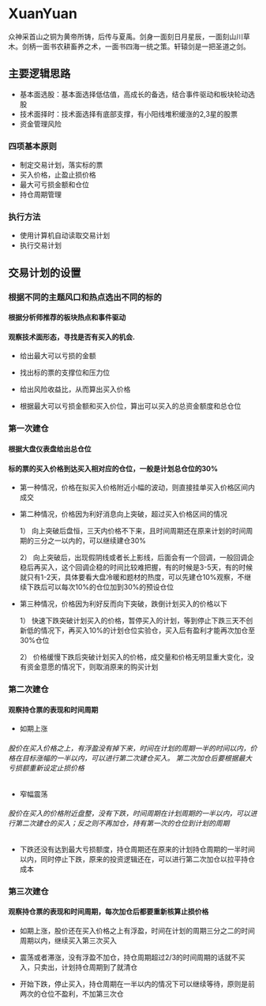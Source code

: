 # XuanYuan
众神采首山之铜为黄帝所铸，后传与夏禹。剑身一面刻日月星辰，一面刻山川草木。剑柄一面书农耕畜养之术，一面书四海一统之策。轩辕剑是一把圣道之剑。


## 主要逻辑思路

* 基本面选股：基本面选择低估值，高成长的备选，结合事件驱动和板块轮动选股
* 技术面择时：技术面选择有底部支撑，有小阳线堆积缓涨的2,3星的股票
* 资金管理风险


### 四项基本原则
* 制定交易计划，落实标的票
* 买入价格，止盈止损价格
* 最大可亏损金额和仓位
* 持仓周期管理

### 执行方法
* 使用计算机自动读取交易计划
* 执行交易计划


## 交易计划的设置

### 根据不同的主题风口和热点选出不同的标的

#### 根据分析师推荐的板块热点和事件驱动

#### 观察技术面形态，寻找是否有买入的机会.

* 给出最大可以亏损的金额

* 找出标的票的支撑位和压力位

* 给出风险收益比，从而算出买入价格

* 根据最大可以亏损金额和买入价位，算出可以买入的总资金额度和总仓位



### 第一次建仓

#### 根据大盘仪表盘给出总仓位

#### 标的票的买入价格到达买入相对应的仓位，一般是计划总仓位的30%

* 第一种情况，价格在拟买入价格附近小幅的波动，则直接挂单买入价格区间内成交

* 第二种情况，价格因为利好消息向上突破，超过买入价格区间的情况

  1） 向上突破后盘恒，三天内价格不下来，且时间周期还在原来计划的时间周期的三分之一以内的，可以继续建仓30%

  2） 向上突破后，出现假阴线或者长上影线，后面会有一个回调，一般回调企稳后再买入，这个回调企稳的时间比较难把握，有的时候是3-5天，有的时候就只有1-2天，具体要看大盘冷暖和题材的热度，可以先建仓10%观察，不继续下跌后可以每次10%的仓位加到30%的预设仓位

* 第三种情况，价格因为利好反而向下突破，跌倒计划买入的价格以下

  1） 快速下跌突破计划买入的价格，暂停买入的计划，等到停止下跌三天不创新低的情况下，再买入10%的计划仓位实验仓，买入后有盈利才能再次加仓至30%仓位

  2） 价格缓慢下跌后突破计划买入的价格，成交量和价格无明显重大变化，没有资金意愿的情况下，则取消原来的购买计划

### 第二次建仓

#### 观察持仓票的表现和时间周期

* 如期上涨

###### 股价在买入价格之上，有浮盈没有掉下来，时间在计划的周期一半的时间以内，价格在目标涨幅的一半以内，可以进行第二次建仓买入。 第二次加仓后要根据最大亏损额重新设定止损价格

* 窄幅震荡

###### 股价在买入的价格附近盘整，没有下跌，时间周期在计划周期的一半以内，可以进行第二次建仓的买入；反之则不再加仓，持有第一次的仓位到计划的周期

* 下跌还没有达到最大亏损额度，持仓周期还在原来的计划持仓周期的一半时间以内，同时停止下跌，原来的投资逻辑还在，可以进行第二次加仓以拉平持仓成本

### 第三次建仓

#### 观察持仓票的表现和时间周期，每次加仓后都要重新核算止损价格

* 如期上涨，股价还在买入价格之上有浮盈，时间在计划的周期三分之二的时间周期以内，继续买入第三次买入

* 震荡或者滞涨，没有浮盈不加仓，持仓周期超过2/3的时间周期的话就不买入，只卖出，计划持仓周期到了就清仓

* 开始下跌，停止买入，持仓周期在一半以内的情况下可以继续等待，原则是前两次的仓位不盈利，不加第三次仓

